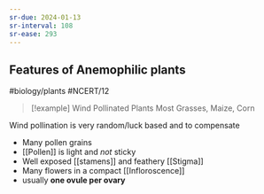 ```yaml
---
sr-due: 2024-01-13
sr-interval: 108
sr-ease: 293
---
```

## Features of Anemophilic plants
#biology/plants #NCERT/12 

> [!example] Wind Pollinated Plants
> Most Grasses, Maize, Corn

Wind pollination is very random/luck based and to compensate
- Many pollen grains 
- [[Pollen]] is light and *not* sticky
- Well exposed [[stamens]] and feathery [[Stigma]]
- Many flowers in a compact [[Infloroscence]]
- usually **one ovule per ovary**